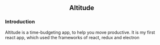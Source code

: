 <h2 align="center">Altitude</h2>

<p></p>

### Introduction

Altitude is a time-budgeting app, to help you move productive. It is my first react app, which used the frameworks of react, redux and electron

